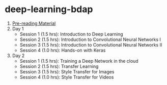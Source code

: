 # deep-learning-bdap

1. [Pre-reading Material](https://github.com/soumendra/deep-learning-bdap/blob/master/Resources)
2. Day 1
    * Session 1 (1.5 hrs): Introduction to Deep Learning
    * Session 2 (1.5 hrs): Introduction to Convolutional Neural Networks I
    * Session 3 (1.5 hrs): Introduction to Convolutional Neural Networks II
    * Session 4 (1.0 hrs): Hands-on with Keras
3. Day 2
    * Session 1 (1.5 hrs): Training a Deep Network in the cloud
    * Session 2 (1.5 hrs): Transfer Learning
    * Session 3 (1.5 hrs): Style Transfer for Images
    * Session 4 (1.0 hrs): Style Transfer for Videos
